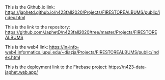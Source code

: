 This is the Github.io link: https://japhetd.github.io/n423fall2020/Projects/FIRESTOREALBUMS/public/index.html

This is the link to the repository: https://github.com/JaphetD/n423fall2020/tree/master/Projects/FIRESTOREALBUMS

This is the web4 link: https://in-info-web4.informatics.iupui.edu/~diazja/Projects/FIRESTOREALBUMS/public/index.html

This is the deployment link to the Firebase project: https://n423-data-japhet.web.app/